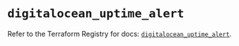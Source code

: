 # `digitalocean_uptime_alert`

Refer to the Terraform Registry for docs: [`digitalocean_uptime_alert`](https://registry.terraform.io/providers/digitalocean/digitalocean/2.41.0/docs/resources/uptime_alert).
